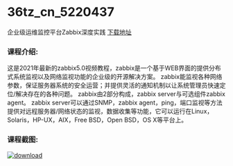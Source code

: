 # 36tz_cn_5220437
企业级运维监控平台Zabbix深度实践
[下载地址](http://www.36tz.cn/article/5220437 "下载地址")
### 课程介绍:
这是2021年最新的zabbix5.0视频教程，zabbix是一个基于WEB界面的提供分布式系统监视以及网络监视功能的企业级的开源解决方案。
zabbix能监视各种网络参数，保证服务器系统的安全运营；并提供灵活的通知机制以让系统管理员快速定位/解决存在的各种问题。
zabbix由2部分构成，zabbix server与可选组件zabbix agent。
zabbix server可以通过SNMP，zabbix agent，ping，端口监视等方法提供对远程服务器/网络状态的监视，数据收集等功能，它可以运行在Linux，Solaris，HP-UX，AIX，Free BSD，Open BSD，OS X等平台上。

### 课程截图:
[![download](http://36tz.cn/muke_img/2021_07_2-34.png "下载地址")](http://www.36tz.cn "下载地址")
